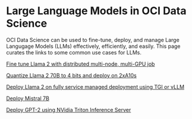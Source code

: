 # Large Language Models in OCI Data Science

OCI Data Science can be used to fine-tune, deploy, and manage Large Langugage Models (LLMs) effectively, efficiently, and easily.
This page curates the links to some common use cases for LLMs.

[Fine tune Llama 2 with distributed multi-node, multi-GPU job](https://github.com/oracle-samples/oci-data-science-ai-samples/tree/main/distributed_training/llama2)

[Quantize Llama 2 70B to 4 bits and deploy on 2xA10s](tbd)

[Deploy Llama 2 on fully service managed deployment using TGI or vLLM](https://github.com/oracle-samples/oci-data-science-ai-samples/tree/master/model-deployment/containers/llama2)

[Deploy Mistral 7B](https://github.com/oracle-samples/oci-data-science-ai-samples/tree/main/model-deployment/containers/llm/mistral)

[Deploy GPT-2 using NVidia Triton Inference Server](https://github.com/oracle-samples/oci-data-science-ai-samples/blob/main/model-deployment/containers/Triton/gpt2_ensemble/Deploy_GPT2_Ensemble.md)
